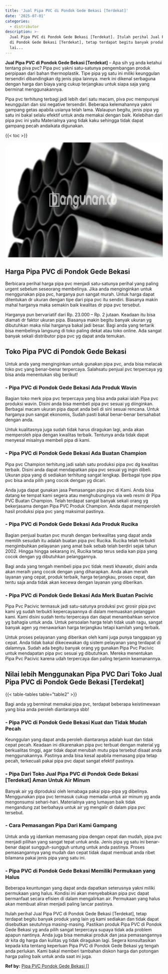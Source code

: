 ```yaml
---
title: 'Jual Pipa PVC di Pondok Gede Bekasi [Terdekat]'
date: '2025-07-01'
categories:
  - distributor
description: >-
  Jual Pipa PVC di Pondok Gede Bekasi [Terdekat]. Itulah perihal Jual Pipa PVC
  di Pondok Gede Bekasi [Terdekat], tetap terdapat begitu banyak produk yang
  lai...
---
```


**Jual Pipa PVC di Pondok Gede Bekasi \[Terdekat\]** – Apa sih yg anda ketahui tentang piva pvc? Pipa pvc yakni satu-satunya pengembangan produk perpipaan dari bahan thermoplastik. Tipe pipa yg satu ini miliki keunggulan tersendiri dibandingkan dg jenis pipa lainnya. merk ini dikenal serbaguna dengan harga dan biaya yang cukup terjangkau untuk siapa saja yang berminat menggunakannya.

Pipa pvc terhitung terbagi jadi lebih dari satu macam, piva pvc mempunyai keunggulan dan sisi negative tersendiri. Beberapa kelemahannya yakni gampang getas apabila usianya telah lama. Walaupun begitu, jenis pipa yg satu ini bakal selalu efektif untuk anda memakai dengan baik. Kelebihan dari pipa pvc ini yaitu Materialnya yang tidak kaku sehingga tidak dapat gampang pecah andaikata digunakan.

{{< toc >}}

![Jual Pipa PVC di Pondok Gede Bekasi [Terdekat]](/images/jaul-pipa-pvc-59.png)

## Harga Pipa PVC di Pondok Gede Bekasi

Berbicara perihal harga pipa pvc menjadi satu-satunya perihal yang paling urgent sebelum seseorang membelinya. Jika anda menginginkan untuk menggunakan pipa pvc, harganya pun sangat murah. Untuk harga dapat ditentukan dr ukuran dengan tipe dari pipa pvc itu sendiri. Biasanya makin mahal harganya maka semakin baik kwalitas dr pipa pvc tersebut.

Harganya pun bervariatif dari Rp. 23.000 – Rp. 2 jutaan. Keadaan itu bisa diamati dr faktor ukuran pipa. Biasanya makin begitu banyak ukuran yg dibutuhkan maka nilai harganya bakal jadi besar. Bagi anda yang tertarik bisa membelinya langsung di toko paling dekat atau toko online. Ada sangat banyak sekali distributor pipa pvc yg dapat anda temukan.

## Toko Pipa PVC di Pondok Gede Bekasi

Untuk anda yang menginginkan untuk gunakan pipa pvc, anda bisa melacak toko pvc yang benar-benar terpercaya. Salahsatu penjual pvc terpercaya yg bisa anda menentukan sbg berikut!

### \- Pipa PVC di Pondok Gede Bekasi Ada Produk Wavin

Bagian toko merk pipa pvc terpercaya yang bisa anda pakai ialah Pipa pvc produksi wavin. Disini anda bisa membeli pipa pvc sesuai yg diinginkan. Berbagai macam ukuran pipa dapat anda beli di sini sesuai rencana. Untuk harganya pun sangat ekonomis, Sudah pasti bakal benar-benar bersahabat dengan anda.

Untuk kualitasnya juga sudah tidak harus diragukan lagi, anda akan memperoleh pipa dengan kwalitas terbaik. Tentunya anda tidak dapat menyesal misalnya membeli pipa di kami.

### \- Pipa PVC di Pondok Gede Bekasi Ada Buatan Champion

Pipa pvc Champion terhitung jadi salah satu produksi pipa pvc dg kwalitas terbaik. Disini anda dapat mendapatkan pipa pvc sesuai yg ingin dibeli. Ukuran pipa yang di sediakan terhitung sangat lengkap. Berbagai type pipa pvc bisa anda pilih yang cocok dengan yg dicari.

Anda juga dapat gunakan jasa Pemasangan pipa pvc di Kami. Anda bisa datang ke tempat kami segera atau menghubunginya via web resmi dr Pipa PVC Buatan Champion. Telah terdapat sangat banyak sekali orang yg bekerjasama dengan Pipa PVC Produk Champion. Anda dapat memperoleh hasil produksi pipa pvc yang maksimal pastinya.

### \- Pipa PVC di Pondok Gede Bekasi Ada Produk Rucika

Bagian penjual buatan pvc murah dengan berkwalitas yang dapat anda memilih sesudah itu adalah buatan pipa pvc Rucika. Rucika telah terbukti mengimbuhkan pelayanan yang amat baik sebab telah berdiri sejak tahun 2002. Hingga hingga sekarang ini, Rucika tetap terus sedia kan pipa yang cocok dengan yg dibutuhkan pelanggannya.

Bagi anda yang tengah membeli pipa pvc tidak mesti khawatir, disini anda akan meraih yang cocok dengan yang diharapkan. Anda akan meraih layanan yang cepat, produk terbaik, harga terjangkau, proses cepat, dan tentu saja anda tidak akan kecewa dengan layanan yang diberikan.

### \- Pipa PVC di Pondok Gede Bekasi Ada Merk Buatan Pacivic

Pipa Pvc Pacivic termasuk jadi satu-satunya produksi pvc grosir pipa pvc kami yg sudah terbukti kepercayaannya di dalam memuaskan pelanggan kami. Kami disini sudah tentu terpercaya dan dapat menambahkan service yg bahagia untuk anda. Untuk persoalan harga telah tidak usah ragu, sangat banyak agen yg menawarkan harga terjangkau tetapi kamilah yang terbaik.

Untuk proses pelayanan yang diberikan oleh kami juga punya tanggapan yg cepat. Anda tidak bakal dikecewakan dg sistem pelayanan yang terdapat di dalamnya. Sudah ada begitu banyak orang yg gunakan Pipa Pvc Pacivic untuk mendapatan pipa pvc sesuai yg dibutuhkan. Mereka menentukan Pipa Pvc Pacivic karena udah terpercaya dan paling terjamin keamanannya.

## Nilai lebih Menggunakan Pipa PVC Dari Toko Jual Pipa PVC di Pondok Gede Bekasi \[Terdekat\]

{{< table-tables table="table2" >}}

Bagi anda yg berminat memakai pipa pvc, terdapat beberapa keistimewaan yang bisa anda peroleh diantaranya sbb!

### \- Pipa PVC di Pondok Gede Bekasi Kuat dan Tidak Mudah Pecah

Keunggulan yang dapat anda peroleh diantaranya adalah kuat dan tidak cepat pecah. Keadaan ini dikarenakan pipa pvc terbuat dengan material yg berkualitas tinggi, agar tidak dapat merubah mutu pipa tersebut disaat anda menggunakannya. Pastinya anda bisa kesal apabila memasang pipa tetap pecah, terkecuali pakai pipa pvc dapat sangat efektif pastinya.

### \- Pipa Dari Toko Jual Pipa PVC di Pondok Gede Bekasi \[Terdekat\] Aman Untuk Air Minum

Banyak air yg diproduksi oleh lemabaga pakai pipa-pipa yg dibelinya. Menggunakan pipa pvc termasuk cukup memadai untuk air minum yg anda mengonsumsi sehari-hari. Materialnya yang lumayan baik tidak mengandung zat berbahaya untuk air yg mengalir di dalam pipa pvc tersebut.

### \- Cara Pemasangan Pipa Dari Kami Gampang

Untuk anda yg idamkan memasang pipa dengan cepat dan mudah, pipa pvc menjadi pilihan yang sangat tepat untuk anda. Jenis pipa yg satu ini benar-benar dapat sungguh-sungguh untung untuk anda pastinya. Proses pemasangannya yang mudah dan cepat tidak dapat membuat anda ribet bilamana pakai jenis pipa yang satu ini.

### \- Pipa PVC di Pondok Gede Bekasi Memiliki Permukaan yang Halus

Beberapa keuntungan yang dapat anda dapatkan seterusnya yakni miliki permukaan yang halus. Kondisi ini akan menyebabkan pipa pvc dapat bermanfaat secara efisien di dalam mengalirkan air. Permukaan yang halus akan membuat aliran menjadi paling lancar pastinya.

Itulah perihal Jual Pipa PVC di Pondok Gede Bekasi \[Terdekat\], tetap terdapat begitu banyak produk yang lain yg kami sediakan dan tidak dapat disebutkan seutuhnya masing-masing. Pastikan produk Pipa PVC di Pondok Gede Bekasi yg anda pilih sangat terpercaya supaya tidak ada problem apapun nantinya. Anda juga bisa memakai produk dan jasa pemasangannya dr kita dg harga dan kulitas yg tidak diragukan lagi. Segera konsultasikan kepada kita tentang keperluan Pipa PVC di Pondok Gede Bekasi yg tengah anda perlukan. Kami bakal memberi tambahan diskon harga dan potongan harga paling baik untuk anda saat ini juga.

**Ref by:** [Pipa PVC Pondok Gede Bekasi []](https://id.wikipedia.org/wiki/Pipa)
